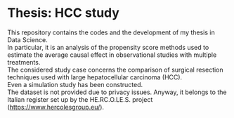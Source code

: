 # Thesis: HCC study
This repository contains the codes and the development of my thesis in Data Science.  
In particular, it is an analysis of the propensity score methods used to estimate the average causal effect in observational studies with multiple treatments.  
The considered study case concerns the comparison of surgical resection techniques used with large hepatocellular carcinoma (HCC).  
Even a simulation study has been constructed.  
The dataset is not provided due to privacy issues. Anyway, it belongs to the Italian register set up by the HE.RC.O.LE.S. project (https://www.hercolesgroup.eu/).
